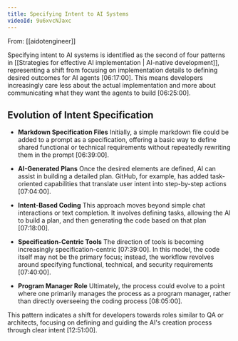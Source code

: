 ```yaml
---
title: Specifying Intent to AI Systems
videoId: 9u6xvcNJaxc
---
```


From: [[aidotengineer]] <br/> 

Specifying intent to AI systems is identified as the second of four patterns in [[Strategies for effective AI implementation | AI-native development]], representing a shift from focusing on implementation details to defining desired outcomes for AI agents <a class="yt-timestamp" data-t="06:17:00">[06:17:00]</a>. This means developers increasingly care less about the actual implementation and more about communicating what they want the agents to build <a class="yt-timestamp" data-t="06:25:00">[06:25:00]</a>.

## Evolution of Intent Specification

*   **Markdown Specification Files**
    Initially, a simple markdown file could be added to a prompt as a specification, offering a basic way to define shared functional or technical requirements without repeatedly rewriting them in the prompt <a class="yt-timestamp" data-t="06:39:00">[06:39:00]</a>.

*   **AI-Generated Plans**
    Once the desired elements are defined, AI can assist in building a detailed plan. GitHub, for example, has added task-oriented capabilities that translate user intent into step-by-step actions <a class="yt-timestamp" data-t="07:04:00">[07:04:00]</a>.

*   **Intent-Based Coding**
    This approach moves beyond simple chat interactions or text completion. It involves defining tasks, allowing the AI to build a plan, and then generating the code based on that plan <a class="yt-timestamp" data-t="07:18:00">[07:18:00]</a>.

*   **Specification-Centric Tools**
    The direction of tools is becoming increasingly specification-centric <a class="yt-timestamp" data-t="07:39:00">[07:39:00]</a>. In this model, the code itself may not be the primary focus; instead, the workflow revolves around specifying functional, technical, and security requirements <a class="yt-timestamp" data-t="07:40:00">[07:40:00]</a>.

*   **Program Manager Role**
    Ultimately, the process could evolve to a point where one primarily manages the process as a program manager, rather than directly overseeing the coding process <a class="yt-timestamp" data-t="08:05:00">[08:05:00]</a>.

This pattern indicates a shift for developers towards roles similar to QA or architects, focusing on defining and guiding the AI's creation process through clear intent <a class="yt-timestamp" data-t="12:51:00">[12:51:00]</a>.